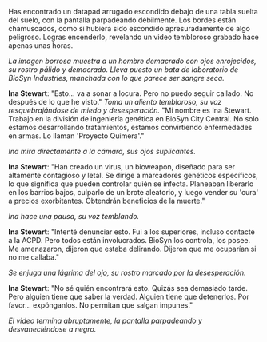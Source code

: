 Has encontrado un datapad arrugado escondido debajo de una tabla suelta del suelo, con la pantalla parpadeando débilmente. Los bordes están chamuscados, como si hubiera sido escondido apresuradamente de algo peligroso. Logras encenderlo, revelando un video tembloroso grabado hace apenas unas horas.

_La imagen borrosa muestra a un hombre demacrado con ojos enrojecidos, su rostro pálido y demacrado. Lleva puesto un bata de laboratorio de BioSyn Industries, manchada con lo que parece ser sangre seca._

**Ina Stewart**: "Esto... va a sonar a locura. Pero no puedo seguir callado. No después de lo que he visto." _Toma un aliento tembloroso, su voz resquebrajándose de miedo y desesperación._ "Mi nombre es Ina Stewart. Trabajo en la división de ingeniería genética en BioSyn City Central. No solo estamos desarrollando tratamientos, estamos convirtiendo enfermedades en armas. Lo llaman 'Proyecto Quimera'."

_Ina mira directamente a la cámara, sus ojos suplicantes._

**Ina Stewart**: "Han creado un virus, un bioweapon, diseñado para ser altamente contagioso y letal. Se dirige a marcadores genéticos específicos, lo que significa que pueden controlar quién se infecta. Planeaban liberarlo en los barrios bajos, culparlo de un brote aleatorio, y luego vender su 'cura' a precios exorbitantes. Obtendrán beneficios de la muerte."

_Ina hace una pausa, su voz temblando._

**Ina Stewart**: "Intenté denunciar esto. Fui a los superiores, incluso contacté a la ACPD. Pero todos están involucrados. BioSyn los controla, los posee. Me amenazaron, dijeron que estaba delirando. Dijeron que me ocuparían si no me callaba."

_Se enjuga una lágrima del ojo, su rostro marcado por la desesperación._

**Ina Stewart**: "No sé quién encontrará esto. Quizás sea demasiado tarde. Pero alguien tiene que saber la verdad. Alguien tiene que detenerlos. Por favor... expónganlos. No permitan que salgan impunes."

_El video termina abruptamente, la pantalla parpadeando y desvaneciéndose a negro._
